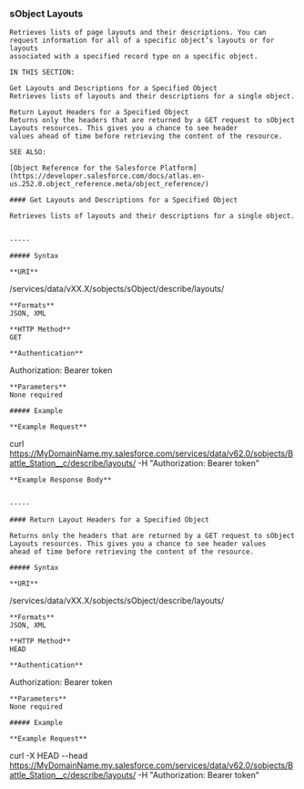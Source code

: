 ### sObject Layouts

```
Retrieves lists of page layouts and their descriptions. You can request information for all of a specific object’s layouts or for layouts
associated with a specified record type on a specific object.

IN THIS SECTION:

Get Layouts and Descriptions for a Specified Object
Retrieves lists of layouts and their descriptions for a single object.

Return Layout Headers for a Specified Object
Returns only the headers that are returned by a GET request to sObject Layouts resources. This gives you a chance to see header
values ahead of time before retrieving the content of the resource.

SEE ALSO:

[Object Reference for the Salesforce Platform](https://developer.salesforce.com/docs/atlas.en-us.252.0.object_reference.meta/object_reference/)

#### Get Layouts and Descriptions for a Specified Object

Retrieves lists of layouts and their descriptions for a single object.


-----

##### Syntax

**URI**
```
  /services/data/vXX.X/sobjects/sObject/describe/layouts/

```
**Formats**
JSON, XML

**HTTP Method**
GET

**Authentication**
```
  Authorization: Bearer token

```
**Parameters**
None required

##### Example

**Example Request**
```
  curl
  https://MyDomainName.my.salesforce.com/services/data/v62.0/sobjects/Battle_Station__c/describe/layouts/
   -H "Authorization: Bearer token"

```
**Example Response Body**


-----

#### Return Layout Headers for a Specified Object

Returns only the headers that are returned by a GET request to sObject Layouts resources. This gives you a chance to see header values
ahead of time before retrieving the content of the resource.

##### Syntax

**URI**
```
  /services/data/vXX.X/sobjects/sObject/describe/layouts/

```
**Formats**
JSON, XML

**HTTP Method**
HEAD

**Authentication**
```
  Authorization: Bearer token

```
**Parameters**
None required

##### Example

**Example Request**
```
  curl -X HEAD --head
  https://MyDomainName.my.salesforce.com/services/data/v62.0/sobjects/Battle_Station__c/describe/layouts/
   -H "Authorization: Bearer token"
